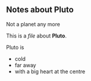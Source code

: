 ## Notes about Pluto

Not a planet any more

This is a *file* about **Pluto**.

Pluto is 
- cold
- far away
- with a big heart at the centre
